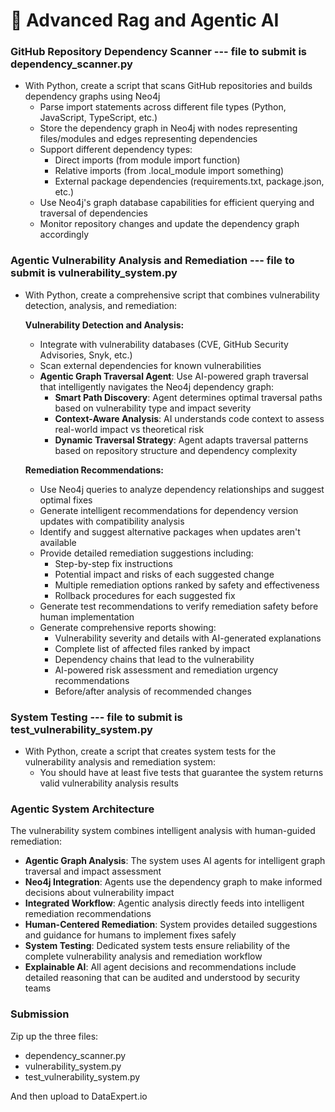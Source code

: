# 📅 Advanced Rag and Agentic AI

### GitHub Repository Dependency Scanner --- file to submit is dependency_scanner.py

- With Python, create a script that scans GitHub repositories and builds dependency graphs using Neo4j
  - Parse import statements across different file types (Python, JavaScript, TypeScript, etc.)
  - Store the dependency graph in Neo4j with nodes representing files/modules and edges representing dependencies
  - Support different dependency types:
    - Direct imports (from module import function)
    - Relative imports (from .local_module import something)
    - External package dependencies (requirements.txt, package.json, etc.)
  - Use Neo4j's graph database capabilities for efficient querying and traversal of dependencies
  - Monitor repository changes and update the dependency graph accordingly


### Agentic Vulnerability Analysis and Remediation --- file to submit is vulnerability_system.py

- With Python, create a comprehensive script that combines vulnerability detection, analysis, and remediation:
  
  **Vulnerability Detection and Analysis:**
  - Integrate with vulnerability databases (CVE, GitHub Security Advisories, Snyk, etc.)
  - Scan external dependencies for known vulnerabilities
  - **Agentic Graph Traversal Agent**: Use AI-powered graph traversal that intelligently navigates the Neo4j dependency graph:
    - **Smart Path Discovery**: Agent determines optimal traversal paths based on vulnerability type and impact severity
    - **Context-Aware Analysis**: AI understands code context to assess real-world impact vs theoretical risk
    - **Dynamic Traversal Strategy**: Agent adapts traversal patterns based on repository structure and dependency complexity
  
  **Remediation Recommendations:**
  - Use Neo4j queries to analyze dependency relationships and suggest optimal fixes
  - Generate intelligent recommendations for dependency version updates with compatibility analysis
  - Identify and suggest alternative packages when updates aren't available
  - Provide detailed remediation suggestions including:
    - Step-by-step fix instructions
    - Potential impact and risks of each suggested change
    - Multiple remediation options ranked by safety and effectiveness
    - Rollback procedures for each suggested fix
  - Generate test recommendations to verify remediation safety before human implementation
  - Generate comprehensive reports showing:
    - Vulnerability severity and details with AI-generated explanations
    - Complete list of affected files ranked by impact
    - Dependency chains that lead to the vulnerability
    - AI-powered risk assessment and remediation urgency recommendations
    - Before/after analysis of recommended changes


### System Testing --- file to submit is test_vulnerability_system.py

- With Python, create a script that creates system tests for the vulnerability analysis and remediation system:
  - You should have at least five tests that guarantee the system returns valid vulnerability analysis results


### Agentic System Architecture

The vulnerability system combines intelligent analysis with human-guided remediation:

- **Agentic Graph Analysis**: The system uses AI agents for intelligent graph traversal and impact assessment
- **Neo4j Integration**: Agents use the dependency graph to make informed decisions about vulnerability impact
- **Integrated Workflow**: Agentic analysis directly feeds into intelligent remediation recommendations
- **Human-Centered Remediation**: System provides detailed suggestions and guidance for humans to implement fixes safely
- **System Testing**: Dedicated system tests ensure reliability of the complete vulnerability analysis and remediation workflow
- **Explainable AI**: All agent decisions and recommendations include detailed reasoning that can be audited and understood by security teams

### Submission

Zip up the three files:
- dependency_scanner.py
- vulnerability_system.py
- test_vulnerability_system.py

And then upload to DataExpert.io
